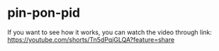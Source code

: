 # pin-pon-pid

If you want to see how it works, you can watch the video through link:
https://youtube.com/shorts/Tn5dPqjGLQA?feature=share
